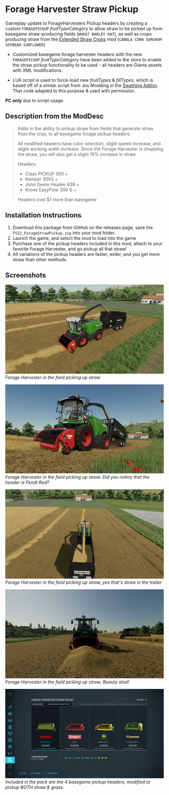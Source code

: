 # Forage Harvester Straw Pickup
Gameplay update to ForageHarvesters Pickup headers by creating a custom `FORAGEPICKUP` _fruitTypeCategory_ to allow straw to be picked up from basegame straw-producing fields (`WHEAT BARLEY OAT`), as well as crops producing straw from the [Extended Straw Crops](https://www.farming-simulator.com/mod.php?lang=en&country=us&mod_id=253483&title=fs2022) mod (`CANOLA CORN SORGHUM SOYBEAN SUNFLOWER`)

- Customized basegame forage harvester headers with the new `FORAGEPICKUP` _fruitTypeCategory_ have been added to the store to enable the straw pickup functionality to be used - all headers are Giants assets with XML modifications.

- LUA script is used to force-load new _fruitTypes_ &amp; _fillTypes_, which is based off of a similar script from Jos Modding in the [Swathing Addon](https://www.farming-simulator.com/mod.php?lang=en&country=sk&mod_id=267323). That code adapted to this purpose & used with permission.

**PC only** due to script usage.

## Description from the ModDesc
> Adds in the ability to pickup straw from fields that generate straw from 
the crop, to all basegame forage pickup headers.
> 
> All modified headers have color selection, slight speed increase, and slight working width increase.
Since the Forage Harvester is chopping the straw, you will also get a slight 10% increase in straw.
> 
> Headers:
> - Claas PICKUP 300 +
> - Kemper 3003 +
> - John Deere Header 639 +
> - Krone EasyFlow 300 S +
> 
> Headers cost $1 more than basegame


## Installation Instructions
1. Download this package from GitHub on the releases page, save the `FS22_ForageStrawPickup.zip` into your mod folder.
2. Launch the game, and select the mod to load into the game
3. Purchase one of the pickup headers included in this mod, attach to your favorite Forage Harvester, and go pickup all that straw! 
4. All variations of the pickup headers are faster, wider, and you get more straw than other methods.


## Screenshots

![Forage Pickup Header](/_screenshots/forageStrawPickup_1.png)
_Forage Harvester in the field picking up straw_

![Forage Pickup Header](/_screenshots/forageStrawPickup_2.png)
_Forage Harvester in the field picking up straw. Did you notice that the header is Fendt Red?_

![Forage Pickup Header](/_screenshots/forageStrawPickup_3.png)
_Forage Harvester in the field picking up straw, yes that's straw in the trailer_

![Forage Pickup Header](/_screenshots/forageStrawPickup_4.png)
_Forage Harvester in the field picking up straw; Beauty shot!_

![Forage Pickup Header](/_screenshots/forageStrawPickup_5.png)
_Included in the pack are the 4 basegame pickup headers, modified to pickup BOTH straw &amp; grass._
